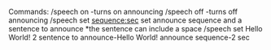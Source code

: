 Commands:
/speech on
-turns on announcing
/speech off
-turns off announcing
/speech set <sentence to announce> <sequence:sec>
set announce sequence and a sentence to announce
*the sentence can include a space
/speech set Hello World! 2
sentence to announce-Hello World!
announce sequence-2 sec
